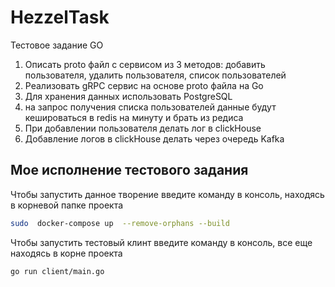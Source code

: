# HezzelTask

Тестовое задание GO

1. Описать proto файл с сервисом из 3 методов: добавить пользователя, удалить пользователя, список пользователей
2. Реализовать gRPC сервис на основе proto файла на Go
3. Для хранения данных использовать PostgreSQL
4. на запрос получения списка пользователей данные будут кешироваться в redis на минуту и брать из редиса
5. При добавлении пользователя делать лог в clickHouse
6. Добавление логов в clickHouse делать через очередь Kafka
## Мое исполнение тестового задания

Чтобы запустить данное творение введите команду в консоль, находясь в корневой папке проекта
```sh
sudo  docker-compose up  --remove-orphans --build
```

Чтобы запустить тестовый клинт введите команду в консоль, все еще находясь в корне проекта
```sh
go run client/main.go
```
